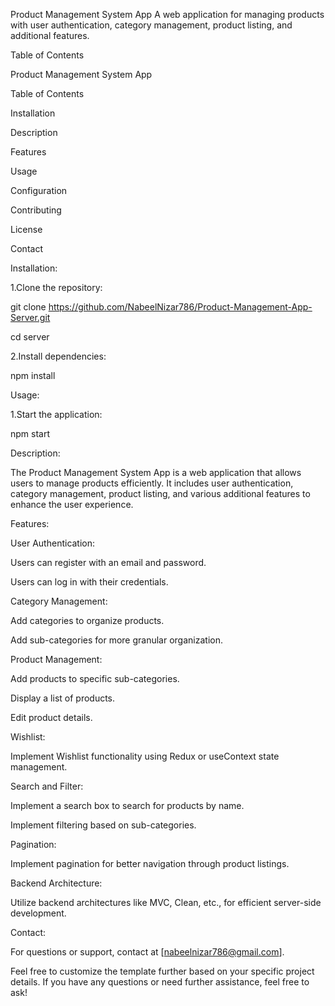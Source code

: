 Product Management System App
A web application for managing products with user authentication, category management, product listing, and additional features.

Table of Contents

Product Management System App

Table of Contents

Installation

Description

Features

Usage

Configuration

Contributing

License

Contact

Installation:

1.Clone the repository:

git clone https://github.com/NabeelNizar786/Product-Management-App-Server.git

cd server

2.Install dependencies:

npm install


Usage:

1.Start the application:

npm start

Description:

The Product Management System App is a web application that allows users to manage products efficiently. It includes user authentication, category management, product listing, and various additional features to enhance the user experience.

Features:

User Authentication:

Users can register with an email and password.

Users can log in with their credentials.

Category Management:

Add categories to organize products.

Add sub-categories for more granular organization.

Product Management:

Add products to specific sub-categories.

Display a list of products.

Edit product details.

Wishlist:

Implement Wishlist functionality using Redux or useContext state management.

Search and Filter:

Implement a search box to search for products by name.

Implement filtering based on sub-categories.

Pagination:

Implement pagination for better navigation through product listings.

Backend Architecture:

Utilize backend architectures like MVC, Clean, etc., for efficient server-side development.

Contact:

For questions or support, contact at [nabeelnizar786@gmail.com].

Feel free to customize the template further based on your specific project details. If you have any questions or need further assistance, feel free to ask!

